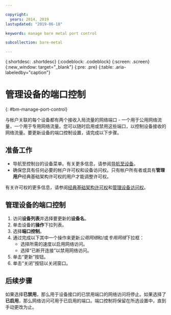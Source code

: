 ```yaml
---

copyright:
  years: 2014, 2019
lastupdated: "2019-06-18"

keywords: manage bare metal port control

subcollection: bare-metal

---
```


{:shortdesc: .shortdesc}
{:codeblock: .codeblock}
{:screen: .screen}
{:new_window: target="_blank"}
{:pre: .pre}
{:table: .aria-labeledby="caption"}

# 管理设备的端口控制
{: #bm-manage-port-control}

与帐户关联的每个设备都有两个接收入局流量的网络端口 - 一个用于公用网络流量，一个用于专用网络流量。您可以随时启用或禁用这些端口，以控制设备接收的网络流量。要更新设备的端口控制设置，请完成以下步骤。

## 准备工作
* 导航至控制台的设备菜单。有关更多信息，请参阅[导航至设备](/docs/bare-metal?topic=virtual-servers-navigating-devices)。
* 确保您具有任何必要的帐户许可权和设备访问权。只有帐户所有者或具有**管理用户**经典基础架构许可权的用户才能调整许可权。

有关许可权的更多信息，请参阅[经典基础架构许可权](/docs/iam?topic=iam-infrapermission#infrapermission)和[管理设备访问权](/docs/bare-metal?topic=virtual-servers-managing-device-access)。

## 管理设备的端口控制

1. 访问**设备列表**并选择要更新的**设备名**。  
2. 单击设备的**操作**下拉列表。
3. 选择**端口控制**。
4. 通过完成以下其中一个操作来更新*公用网络*和/或*专用网络*下拉框：
   * 选择所需的速度以启用网络访问。
   * 选择“已断开连接”以禁用网络访问。
5. 单击“更新”按钮。
6. 单击“关闭”按钮以关闭窗口。

## 后续步骤

如果选择**已禁用**，那么用于设备接口的已禁用端口的网络访问将停止。如果选择了**已启用**，那么网络访问可用于已启用的端口。端口控制将保留在所选设置中，直到手动更改为止。
